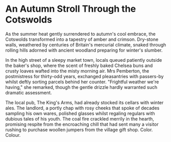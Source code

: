 # An Autumn Stroll Through the Cotswolds

As the summer heat gently surrendered to autumn's cool embrace, the Cotswolds transformed into a tapestry of amber and crimson. Dry-stone walls, weathered by centuries of Britain's mercurial climate, snaked through rolling hills adorned with ancient woodland preparing for winter's slumber.

In the high street of a sleepy market town, locals queued patiently outside the baker's shop, where the scent of freshly baked Chelsea buns and crusty loaves wafted into the misty morning air. Mrs Pemberton, the postmistress for thirty-odd years, exchanged pleasantries with passers-by whilst deftly sorting parcels behind her counter. "Frightful weather we're having," she remarked, though the gentle drizzle hardly warranted such dramatic assessment.

The local pub, The King's Arms, had already stocked its cellars with winter ales. The landlord, a portly chap with rosy cheeks that spoke of decades sampling his own wares, polished glasses whilst regaling regulars with dubious tales of his youth. The coal fire crackled merrily in the hearth, promising respite from the encroaching chill that had sent many a visitor rushing to purchase woollen jumpers from the village gift shop. Color. Colour.
